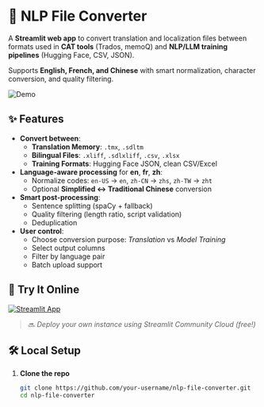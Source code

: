 # 🔄 NLP File Converter

A **Streamlit web app** to convert translation and localization files between formats used in **CAT tools** (Trados, memoQ) and **NLP/LLM training pipelines** (Hugging Face, CSV, JSON).

Supports **English, French, and Chinese** with smart normalization, character conversion, and quality filtering.

![Demo](https://img.shields.io/badge/Streamlit-FF4B4B?style=flat&logo=streamlit&logoColor=white)

## ✨ Features

- **Convert between**:
  - **Translation Memory**: `.tmx`, `.sdltm`
  - **Bilingual Files**: `.xliff`, `.sdlxliff`, `.csv`, `.xlsx`
  - **Training Formats**: Hugging Face JSON, clean CSV/Excel
- **Language-aware processing** for **en**, **fr**, **zh**:
  - Normalize codes: `en-US` → `en`, `zh-CN` → `zhs`, `zh-TW` → `zht`
  - Optional **Simplified ↔ Traditional Chinese** conversion
- **Smart post-processing**:
  - Sentence splitting (spaCy + fallback)
  - Quality filtering (length ratio, script validation)
  - Deduplication
- **User control**:
  - Choose conversion purpose: *Translation* vs *Model Training*
  - Select output columns
  - Filter by language pair
  - Batch upload support

## 🚀 Try It Online

[![Streamlit App](https://static.streamlit.io/badges/streamlit_badge_black_white.svg)](https://nlp-file-converter.streamlit.app/)

> 🔜 *Deploy your own instance using Streamlit Community Cloud (free!)*

## 🛠️ Local Setup

1. **Clone the repo**
   ```bash
   git clone https://github.com/your-username/nlp-file-converter.git
   cd nlp-file-converter
